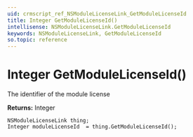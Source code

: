 ```yaml
---
uid: crmscript_ref_NSModuleLicenseLink_GetModuleLicenseId
title: Integer GetModuleLicenseId()
intellisense: NSModuleLicenseLink.GetModuleLicenseId
keywords: NSModuleLicenseLink, GetModuleLicenseId
so.topic: reference
---
```


# Integer GetModuleLicenseId()

The identifier of the module license

**Returns:** Integer

```crmscript
NSModuleLicenseLink thing;
Integer moduleLicenseId  = thing.GetModuleLicenseId();
```

